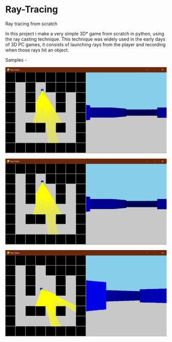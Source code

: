# Ray-Tracing
Ray tracing from scratch

In this project i make a very simple 3D* game from scratch in python, using the ray casting technique. This technique was widely used in the early days of 3D PC games, it consists of launching rays from the player and recording when those rays hit an object. 

Samples -

![](https://github.com/milannzz/Ray-Tracing/blob/main/Images/3.png)


![](https://github.com/milannzz/Ray-Tracing/blob/main/Images/1.png)


![](https://github.com/milannzz/Ray-Tracing/blob/main/Images/2.png)


